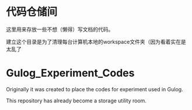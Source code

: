 
# 代码仓储间

  这里用来存放一些不想（懒得）写文档的代码。
  
  建立这个目录是为了清理每台计算机本地的workspace文件夹（因为看着实在是太乱了
  
# Gulog_Experiment_Codes

  Originally it was created to place the codes for experiment used in Gulog.

  This repository has already become a storage utility room.


